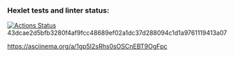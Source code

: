 ### Hexlet tests and linter status:
[![Actions Status](https://github.com/19victoria88n/frontend-project-44/workflows/hexlet-check/badge.svg)](https://github.com/19victoria88n/frontend-project-44/actions)
43dcae2d5bfb3280f4af9fcc48689ef02a1dc37d288094c1d1a9761119413a07

https://asciinema.org/a/1gp5I2sRhs0sOSCnEBT9OgFpc

